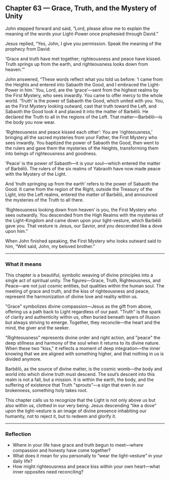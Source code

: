 ## Chapter 63 — Grace, Truth, and the Mystery of Unity

John stepped forward and said, “Lord, please allow me to explain the meaning of the words your Light-Power once prophesied through David.”

Jesus replied, “Yes, John, I give you permission. Speak the meaning of the prophecy from David:

‘Grace and truth have met together; righteousness and peace have kissed.
Truth springs up from the earth, and righteousness looks down from heaven.’”

John answered, “These words reflect what you told us before: ‘I came from the Heights and entered into Sabaoth the Good, and I embraced the Light-Power in him.’ You, Lord, are the ‘grace’—sent from the highest realms by the First Mystery, who sees inwardly. You came to offer mercy to the whole world. ‘Truth’ is the power of Sabaoth the Good, which united with you. You, as the First Mystery looking outward, cast that truth toward the Left, and Sabaoth the Good took it and placed it into the matter of Barbēlō. He declared the Truth to all in the regions of the Left. That matter—Barbēlō—is the body you now wear.

‘Righteousness and peace kissed each other’: You are ‘righteousness,’ bringing all the sacred mysteries from your Father, the First Mystery who sees inwardly. You baptized the power of Sabaoth the Good, then went to the rulers and gave them the mysteries of the Heights, transforming them into beings of righteousness and goodness.

‘Peace’ is the power of Sabaoth—it is your soul—which entered the matter of Barbēlō. The rulers of the six realms of Yabraoth have now made peace with the Mystery of the Light.

And ‘truth springing up from the earth’ refers to the power of Sabaoth the Good. It came from the region of the Right, outside the Treasury of the Light, into the Left realms, entered the matter of Barbēlō, and announced the mysteries of the Truth to all there.

‘Righteousness looking down from heaven’ is you, the First Mystery who sees outwardly. You descended from the High Realms with the mysteries of the Light-Kingdom and came down upon your light-vesture, which Barbēlō gave you. That vesture is Jesus, our Savior, and you descended like a dove upon him.”

When John finished speaking, the First Mystery who looks outward said to him, “Well said, John, my beloved brother.”

---

### What it means

This chapter is a beautiful, symbolic weaving of divine principles into a single act of spiritual unity. The figures—Grace, Truth, Righteousness, and Peace—are not just cosmic entities, but qualities within the human soul. The meeting of grace and truth, and the kiss of righteousness and peace, represent the harmonization of divine love and reality within us.

"Grace" symbolizes divine compassion—Jesus as the gift from above, offering us a path back to Light regardless of our past. "Truth" is the spark of clarity and authenticity within us, often buried beneath layers of illusion but always striving to emerge. Together, they reconcile—the heart and the mind, the giver and the seeker.

"Righteousness" represents divine order and right action, and "peace" the deep stillness and harmony of the soul when it returns to its divine nature. When these two "kiss," it reflects a moment of deep integration—the inner knowing that we are aligned with something higher, and that nothing in us is divided anymore.

Barbēlō, as the source of divine matter, is the cosmic womb—the body and world into which divine truth must descend. The soul’s descent into this realm is not a fall, but a mission. It is within the earth, the body, and the suffering of existence that Truth "sprouts"—a sign that even in our brokenness, something holy takes root.

This chapter calls us to recognize that the Light is not only above us but also within us, clothed in our very being. Jesus descending “like a dove” upon the light-vesture is an image of divine presence inhabiting our humanity, not to reject it, but to redeem and glorify it.

---

### Reflection

* Where in your life have grace and truth begun to meet—where compassion and honesty have come together?
* What does it mean for you personally to “wear the light-vesture” in your daily life?
* How might righteousness and peace kiss within your own heart—what inner opposites need reconciling?
